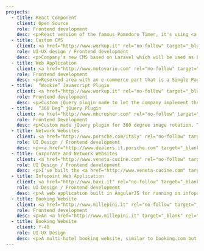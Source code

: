 ```yaml
---
projects:
  - title: React Component
    client: Open Source
    role: Frontend development
    desc: <p>React version of the famous Pomodoro Timer, it's using <a href="http://www.material-ui.com" target="_blank" rel="no-follow">material-ui</a> behind the scene.</p><p>The project is currently under development, <a href="#" target="blank" rel="no-follow">here's the link to the repository</a>.</p>
  - title: Custom CMS
    client: <a href="http://www.workup.it" rel="no-follow" target="_blank">Workup</a>
    role: UI-UX design / Frontend development
    desc: <p>Company's new CMS based on Laravel which will be used as base for every new site.</p><p>I've prototyped and designed the layout, while passing along several iterations to improve user experience.</p><p>Then I built the entire frontend from scratch, creating a style-guide, a library of extremly flexible UI components and an entire css framework in SASS. I've coded all the frontend in vanilla javascript creating a little framework to share states and events between components and a plugins system.</p>
  - title: Web Application
    client: <a href="http://www.motovario.com" rel="no-follow" target="_blank">Motovario</a>
    role: Frontend development
    desc: <p>Reserved area with an e-commerce part that is a Single Page Application built in vanilla javascript + jQuery.</p><p>To goal here was to make the order and purchasing experience smoother, removing delays between user's actions.</p>
  - title: 	“Wookie” Javascript Plugin
    client: <a href="http://www.workup.it" rel="no-follow" target="_blank">Workup</a>
    role: Frontend development
    desc: <p>Custom jQuery plugin made to let the company implement the new cookie's policy law. It permit to load and configure the cookie bar with a single line of code in everyone of the hundreds websites managed by the company, even the oldest ones.</p><p>No dependencies required, the code itself check and load the necessary version of jQuery if necessary.</p>
  - title: 	“360 Deg” jQuery Plugin
    client: <a href="http://www.mbcrusher.com" rel="no-follow" target="_blank">MB Crusher</a>
    role: Frontend Development
    desc: <p>Custom made jQuery plugin for 360 degree image rotation. The code is closed source but you can see it in action <a href="http://www.mbcrusher.com/en/gb/products/crusher-buckets" target="_blank" rel="no-follow">here</a>.</p>
  - title: Network Websites
    client: <a href="http://www.porsche.com/italy" rel="no-follow" target="_blank">Porsche Italy</a>
    role: UI Design / Frontend development
    desc: <p><a href="http://www.dealers.it.porsche.com" target="_blank" rel="no-follow">New web platform</a> for the Porsche's entire chain of italian distributors with pixel perfect responsive reproduction of the Porsche main website in plain css / javascript.</p> <p>I've also designed and coded the <a href="https://drivingexperience.porsche.com" target="_blank" rel="no-follow">Porsche Driving Experience website</a>, an e-commerce for purchasing Porsche's driving courses.</p>
  - title: Corporate and Network Websites
    client: <a href="http://www.veneta-cucine.com" rel="no-follow" target="_blank">Veneta Cucine</a>
    role: UI Design / Frontend development
    desc: <p>I've built the <a href="http://www.veneta-cucine.com" target="_blank" rel="no-follow">company's main website</a> along with others projects like <a href="http://www.veneta-cucine.com/album" target="_blank" rel="no-follow">Veneta Album</a>, a storytelling website with parallax scrolling and <a href="http://calderara.venetacucine.com/" target="_blank" rel="no-follow">Veneta Network</a>, a centralized management platform of all Veneta Cucine dealers' sites.</p>
  - title: Infopoint Web Application
    client: <a href="http://www.baxi.it" rel="no-follow" target="_blank">Baxi</a>
    role: UI Design / Frontend development
    desc: <p>A web application built in AngularJS for running on infopoint totems.</p><p>The application is responsable to retrieve company information and communications from a Wordpress site through REST API, and show them in a clean and organized way on the various infopoints placed inside the factory.</p>
  - title: Booking Website
    client: <a href="http://www.millepini.it" rel="no-follow" target="_blank">Hotel Millepini</a>
    role: Frontend development
    desc: <p>An <a href="http://www.millepini.it" target="_blank" rel="no-follow">hotel website</a> with a booking room section. The booking options and configurations are quite complex and flexible and this has required a lot of effort both in code and UX design.</p>
  - title: Booking Website
    client: Y-40
    role: UI-UX Design
    desc: <p>A multi-hotel booking website, similar to booking.com but with a specific target and area. A lot of booking configurations required a lot of research for optimizing the UX side of the project. From a code point of view, it is a complete single page application made with AngularJS and Angular Routing.</p>
---
```

